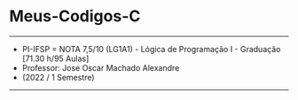 # Meus-Codigos-C
-----------------------------------------------------------------------------------------
* PI-IFSP = NOTA 7,5/10 (LG1A1) - Lógica de Programação I - Graduação [71.30 h/95 Aulas] 
* Professor: Jose Oscar Machado Alexandre 
* (2022 / 1 Semestre)  
-----------------------------------------------------------------------------------------
